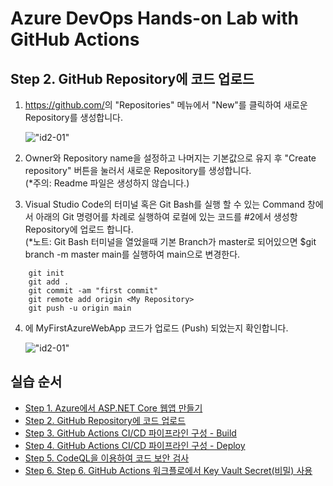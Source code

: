 # Azure DevOps Hands-on Lab with GitHub Actions

## Step 2. GitHub Repository에 코드 업로드
1. https://github.com/<myrepository>의 "Repositories" 메뉴에서 "New"를 클릭하여 새로운 Repository를 생성합니다.

    !["id2-01"](images/step2-01.png)

2. Owner와 Repository name을 설정하고 나머지는 기본값으로 유지 후 "Create repository" 버튼을 눌러서 새로운 Repository를 생성합니다.
<br> (*주의: Readme 파일은 생성하지 않습니다.)
    
3. Visual Studio Code의 터미널 혹은 Git Bash를 실행 할 수 있는 Command 창에서 아래의 Git 명령어를 차례로 실행하여 로컬에 있는 코드를 #2에서 생성항 Repository에 업로드 합니다.
<br> (*노트: Git Bash 터미널을 열었을때 기본 Branch가 master로 되어있으면 $git branch -m master main를 실행하여 main으로 변경한다.
```
    git init
    git add . 
    git commit -am "first commit"
    git remote add origin <My Repository>
    git push -u origin main
```

4. <My Repository>에 MyFirstAzureWebApp 코드가 업로드 (Push) 되었는지 확인합니다.

    !["id2-01"](images/step2-02.png)


## 실습 순서

* [Step 1. Azure에서 ASP.NET Core 웹앱 만들기](https://github.com/jeongaelee/ProjectJourneyModule7-GitHubActions/blob/master/step1.md)
* [Step 2. GitHub Repository에 코드 업로드](https://github.com/jeongaelee/ProjectJourneyModule7-GitHubActions/blob/master/step2.md)
* [Step 3. GitHub Actions CI/CD 파이프라인 구성 - Build](https://github.com/jeongaelee/ProjectJourneyModule7-GitHubActions/blob/master/step3.md)
* [Step 4. GitHub Actions CI/CD 파이프라인 구성 - Deploy](https://github.com/jeongaelee/ProjectJourneyModule7-GitHubActions/blob/master/step4.md)
* [Step 5. CodeQL을 이용하여 코드 보안 검사](https://github.com/jeongaelee/ProjectJourneyModule7-GitHubActions/blob/master/step5.md)
* [Step 6. Step 6. GitHub Actions 워크플로에서 Key Vault Secret(비밀) 사용](https://github.com/jeongaelee/ProjectJourneyModule7-GitHubActions/blob/master/step6.md)
